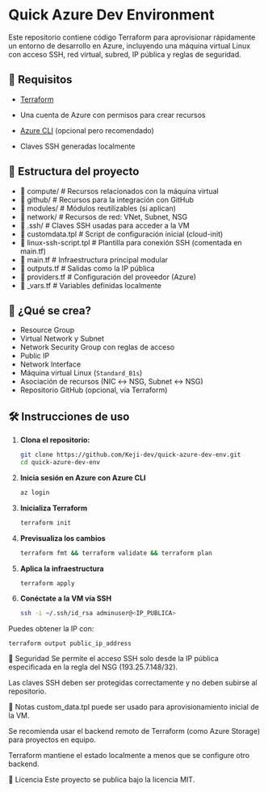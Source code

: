 # Quick Azure Dev Environment

Este repositorio contiene código Terraform para aprovisionar rápidamente un entorno de desarrollo en Azure, incluyendo una máquina virtual Linux con acceso SSH, red virtual, subred, IP pública y reglas de seguridad.

## 🔧 Requisitos

- [Terraform](https://developer.hashicorp.com/terraform/install)
- Una cuenta de Azure con permisos para crear recursos

- [Azure CLI](https://learn.microsoft.com/en-us/cli/azure/install-azure-cli) (opcional pero recomendado)
- Claves SSH generadas localmente

## 📁 Estructura del proyecto

- 📁 compute/ # Recursos relacionados con la máquina virtual
- 📁 github/ # Recursos para la integración con GitHub
- 📁 modules/ # Módulos reutilizables (si aplican)
- 📁 network/ # Recursos de red: VNet, Subnet, NSG
- 📁 .ssh/ # Claves SSH usadas para acceder a la VM
- 📄 customdata.tpl # Script de configuración inicial (cloud-init)
- 📄 linux-ssh-script.tpl # Plantilla para conexión SSH (comentada en main.tf)
- 📄 main.tf # Infraestructura principal modular
- 📄 outputs.tf # Salidas como la IP pública
- 📄 providers.tf # Configuración del proveedor (Azure)
- 📄 _vars.tf # Variables definidas localmente

## 🚀 ¿Qué se crea?

- Resource Group
- Virtual Network y Subnet
- Network Security Group con reglas de acceso
- Public IP
- Network Interface
- Máquina virtual Linux (`Standard_B1s`)
- Asociación de recursos (NIC ↔ NSG, Subnet ↔ NSG)
- Repositorio GitHub (opcional, vía Terraform)

## 🛠️ Instrucciones de uso

1. **Clona el repositorio:**

    ```bash
   git clone https://github.com/Keji-dev/quick-azure-dev-env.git
   cd quick-azure-dev-env

2. **Inicia sesión en Azure con Azure CLI**

    ```bash
    az login

3. **Inicializa Terraform**

    ```bash
    terraform init

4. **Previsualiza los cambios**

    ```bash
    terraform fmt && terraform validate && terraform plan 

5. **Aplica la infraestructura**

    ```bash
    terraform apply

6. **Conéctate a la VM vía SSH**

    ```bash
    ssh -i ~/.ssh/id_rsa adminuser@<IP_PUBLICA>

Puedes obtener la IP con:

    terraform output public_ip_address


🔐 Seguridad
Se permite el acceso SSH solo desde la IP pública especificada en la regla del NSG (193.25.7.148/32).

Las claves SSH deben ser protegidas correctamente y no deben subirse al repositorio.

📝 Notas
custom_data.tpl puede ser usado para aprovisionamiento inicial de la VM.

Se recomienda usar el backend remoto de Terraform (como Azure Storage) para proyectos en equipo.

Terraform mantiene el estado localmente a menos que se configure otro backend.

📜 Licencia
Este proyecto se publica bajo la licencia MIT.
